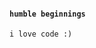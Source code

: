 #### ```humble beginnings```

<!-- GitHub BIO Inspired by https://github.com/DamianOdendaal -->

```
i love code :)
```
